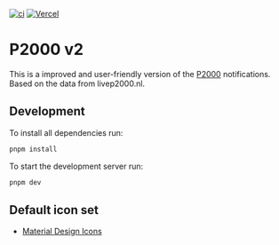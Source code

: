 [![ci](https://github.com/Ex-iT/P2K2/actions/workflows/ci.yml/badge.svg?branch=main)](https://github.com/Ex-iT/P2K2/actions/workflows/ci.yml) [![Vercel](https://vercelbadge.vercel.app/api/ex-it/p2k2)](https://p2k2.ex-it.nl/)

# P2000 v2

This is a improved and user-friendly version of the [P2000](<https://nl.wikipedia.org/wiki/P2000_(netwerk)>) notifications.
Based on the data from livep2000.nl.

## Development

To install all dependencies run:

```bash
pnpm install
```

To start the development server run:

```bash
pnpm dev
```

## Default icon set

- [Material Design Icons](https://icon-sets.iconify.design/mdi/)
